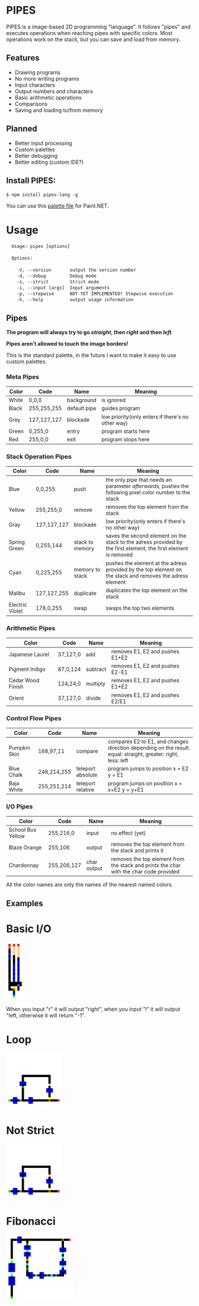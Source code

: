 # PIPES
PIPES is a image-based 2D programming "language". It follows "pipes" and executes operations when reaching pipes with specific colors.
Most operations work on the stack, but you can save and load from memory.

## Features
* Drawing programs
* No more writing programs
* Input characters
* Output numbers and characters
* Basic arithmetic operations
* Comparisons
* Saving and loading to/from memory

## Planned
* Better input processing
* Custom palettes
* Better debugging
* Better editing (custom IDE?)

## Install PIPES:  
```shell
$ npm install pipes-lang -g
```

You can use this [palette file](https://github.com/XBagon/PIPES/blob/master/PIPES_PAINT_NET_PALETTE.txt) for Paint.NET.

# Usage

```shell
  Usage: pipes [options]

  Options:

    -V, --version       output the version number
    -d, --debug         Debug mode
    -s, --strict        Strict mode
    -i, --input [args]  Input arguments
    -p, --stepwise      NOT YET IMPLEMENTED! Stepwise execution
    -h, --help          output usage information
```


## Pipes

**The program will always try to go _straight_, then _right_ and then _left_**.

**Pipes aren't allowed to touch the image borders!**

This is the standard palette, in the future I want to make it easy to use custom palettes.


### Meta Pipes
|Color|Code|Name|Meaning|
|-|-|-|-|
|White|0,0,0|background|is ignored|
|Black|255,255,255|default pipe|guides program|
|Grey|127,127,127|blockade|low priority(only enters if there's no other way)|
|Green|0,255,0|entry|program starts here|
|Red|255,0,0|exit|program stops here|

### Stack Operation Pipes
|Color|Code|Name|Meaning|
|-|-|-|-|
|Blue|0,0,255|push|the only pipe that needs an parameter *afterwards*, pushes the following pixel color number to the stack|
|Yellow|255,255,0|remove|removes the top element from the stack|
|Gray|127,127,127|blockade|low priority(only enters if there's no other way)|
|Spring Green|0,255,144|stack to memory|saves the second element on the stack to the adress provided by the first element, the first element is removed|
|Cyan|0,225,255|memory to stack|pushes the element at the adress provided by the top element on the stack and removes the adress element|
|Malibu|127,127,255|duplicate|duplicates the top element on the stack|
|Electric Violet|178,0,255|swap|swaps the top two elements|

### Arithmetic Pipes
|Color|Code|Name|Meaning|
|-|-|-|-|
|Japanese Laurel|37,127,0|add|removes E1, E2 and pushes E1+E2|
|Pigment Indigo|87,0,124|subtract|removes E1, E2 and pushes E2-E1|
|Cedar Wood Finish|124,24,0|multiply|removes E1, E2 and pushes E1*E2|
|Orient|37,127,0|divide|removes E1, E2 and pushes E2/E1|

### Control Flow Pipes
|Color|Code|Name|Meaning|
|-|-|-|-|
|Pumpkin Skin|168,97,11|compare|compares E2 to E1, and changes direction depending on the result. equal: straight, greater: right, less: left|
|Blue Chalk|248,214,255|teleport absolute|program jumps to position x = E2 y = E1|
|Baja White|255,251,214|teleport relative|program jumps on position x = x+E2 y = y+E1|

### I/O Pipes
|Color|Code|Name|Meaning|
|-|-|-|-|
|School Bus Yellow|255,216,0|input|no effect (yet)|
|Blaze Orange|255,106|output|removes the top element from the stack and prints it|
|Chardonnay|255,206,127|char output|removes the top element from the stack and prints the char with the char code provided|

All the color names are only the names of the nearest named colors.

## Examples

# Basic I/O

![Basic I/O](/examples/IO.png?row=true)

When you input "r" it will output "right",
when you input "l" it will output "left,
otherwise it will return "-1".

# Loop

![Loop](/examples/loop.png?raw=true)

# Not Strict

![Not Strict](/examples/loop.png?raw=true)

# Fibonacci

![Fibonacci](/examples/fibonacci.png?raw=true)

